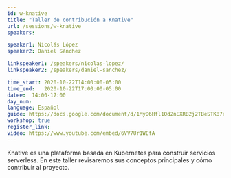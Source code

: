 ```yaml
---
id: w-knative
title: "Taller de contribución a Knative"
url: /sessions/w-knative
speakers:

speaker1: Nicolás López
speaker2: Daniel Sánchez

linkspeaker1: /speakers/nicolas-lopez/
linkspeaker2: /speakers/daniel-sanchez/

time_start: 2020-10-22T14:00:00-05:00
time_end:   2020-10-22T17:00:00-05:00
datee:  14:00-17:00
day_num: 
language: Español
guide: https://docs.google.com/document/d/1MyD6Hfl1Od2nEXRB2j2TBeSTK87etPl9k8ltqXeiBwY/edit?usp=sharing
workshop: true
register_link: 
video: https://www.youtube.com/embed/6VV7Ur1WEfA
---
```


Knative es una plataforma basada en Kubernetes para construir servicios serverless. En este taller revisaremos sus conceptos principales y cómo contribuir al proyecto.